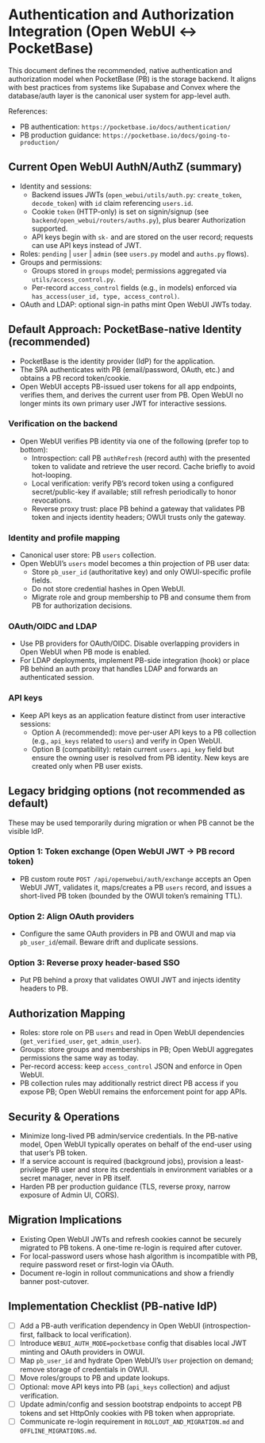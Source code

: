 # Authentication and Authorization Integration (Open WebUI ↔ PocketBase)

This document defines the recommended, native authentication and authorization model when PocketBase (PB) is the storage backend. It aligns with best practices from systems like Supabase and Convex where the database/auth layer is the canonical user system for app-level auth.

References:
- PB authentication: `https://pocketbase.io/docs/authentication/`
- PB production guidance: `https://pocketbase.io/docs/going-to-production/`

## Current Open WebUI AuthN/AuthZ (summary)
- Identity and sessions:
  - Backend issues JWTs (`open_webui/utils/auth.py`: `create_token`, `decode_token`) with `id` claim referencing `users.id`.
  - Cookie `token` (HTTP-only) is set on signin/signup (see `backend/open_webui/routers/auths.py`), plus bearer Authorization supported.
  - API keys begin with `sk-` and are stored on the user record; requests can use API keys instead of JWT.
- Roles: `pending` | `user` | `admin` (see `users.py` model and `auths.py` flows).
- Groups and permissions:
  - Groups stored in `groups` model; permissions aggregated via `utils/access_control.py`.
  - Per-record `access_control` fields (e.g., in models) enforced via `has_access(user_id, type, access_control)`.
- OAuth and LDAP: optional sign-in paths mint Open WebUI JWTs today.

## Default Approach: PocketBase-native Identity (recommended)
- PocketBase is the identity provider (IdP) for the application.
- The SPA authenticates with PB (email/password, OAuth, etc.) and obtains a PB record token/cookie.
- Open WebUI accepts PB-issued user tokens for all app endpoints, verifies them, and derives the current user from PB. Open WebUI no longer mints its own primary user JWT for interactive sessions.

### Verification on the backend
- Open WebUI verifies PB identity via one of the following (prefer top to bottom):
  - Introspection: call PB `authRefresh` (record auth) with the presented token to validate and retrieve the user record. Cache briefly to avoid hot-looping.
  - Local verification: verify PB’s record token using a configured secret/public-key if available; still refresh periodically to honor revocations.
  - Reverse proxy trust: place PB behind a gateway that validates PB token and injects identity headers; OWUI trusts only the gateway.

### Identity and profile mapping
- Canonical user store: PB `users` collection.
- Open WebUI’s `users` model becomes a thin projection of PB user data:
  - Store `pb_user_id` (authoritative key) and only OWUI-specific profile fields.
  - Do not store credential hashes in Open WebUI.
  - Migrate role and group membership to PB and consume them from PB for authorization decisions.

### OAuth/OIDC and LDAP
- Use PB providers for OAuth/OIDC. Disable overlapping providers in Open WebUI when PB mode is enabled.
- For LDAP deployments, implement PB-side integration (hook) or place PB behind an auth proxy that handles LDAP and forwards an authenticated session.

### API keys
- Keep API keys as an application feature distinct from user interactive sessions:
  - Option A (recommended): move per-user API keys to a PB collection (e.g., `api_keys` related to `users`) and verify in Open WebUI.
  - Option B (compatibility): retain current `users.api_key` field but ensure the owning user is resolved from PB identity. New keys are created only when PB user exists.

## Legacy bridging options (not recommended as default)
These may be used temporarily during migration or when PB cannot be the visible IdP.

### Option 1: Token exchange (Open WebUI JWT → PB record token)
- PB custom route `POST /api/openwebui/auth/exchange` accepts an Open WebUI JWT, validates it, maps/creates a PB `users` record, and issues a short-lived PB token (bounded by the OWUI token’s remaining TTL).

### Option 2: Align OAuth providers
- Configure the same OAuth providers in PB and OWUI and map via `pb_user_id`/email. Beware drift and duplicate sessions.

### Option 3: Reverse proxy header-based SSO
- Put PB behind a proxy that validates OWUI JWT and injects identity headers to PB.

## Authorization Mapping
- Roles: store role on PB `users` and read in Open WebUI dependencies (`get_verified_user`, `get_admin_user`).
- Groups: store groups and memberships in PB; Open WebUI aggregates permissions the same way as today.
- Per-record access: keep `access_control` JSON and enforce in Open WebUI.
- PB collection rules may additionally restrict direct PB access if you expose PB; Open WebUI remains the enforcement point for app APIs.

## Security & Operations
- Minimize long-lived PB admin/service credentials. In the PB-native model, Open WebUI typically operates on behalf of the end-user using that user’s PB token.
- If a service account is required (background jobs), provision a least-privilege PB user and store its credentials in environment variables or a secret manager, never in PB itself.
- Harden PB per production guidance (TLS, reverse proxy, narrow exposure of Admin UI, CORS).

## Migration Implications
- Existing Open WebUI JWTs and refresh cookies cannot be securely migrated to PB tokens. A one-time re-login is required after cutover.
- For local-password users whose hash algorithm is incompatible with PB, require password reset or first-login via OAuth.
- Document re-login in rollout communications and show a friendly banner post-cutover.

## Implementation Checklist (PB-native IdP)
- [ ] Add a PB-auth verification dependency in Open WebUI (introspection-first, fallback to local verification).
- [ ] Introduce `WEBUI_AUTH_MODE=pocketbase` config that disables local JWT minting and OAuth providers in OWUI.
- [ ] Map `pb_user_id` and hydrate Open WebUI’s `User` projection on demand; remove storage of credentials in OWUI.
- [ ] Move roles/groups to PB and update lookups.
- [ ] Optional: move API keys into PB (`api_keys` collection) and adjust verification.
- [ ] Update admin/config and session bootstrap endpoints to accept PB tokens and set HttpOnly cookies with PB token when appropriate.
- [ ] Communicate re-login requirement in `ROLLOUT_AND_MIGRATION.md` and `OFFLINE_MIGRATIONS.md`.